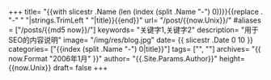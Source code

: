 +++
title= "{{with slicestr .Name (len (index (split .Name "-") 0))}}{{replace . "-" " "|strings.TrimLeft " "|title}}{{end}}"
url= "/post/{{now.Unix}}/"
#aliases = ["/posts/{{md5 now}}/"]
keywords= "关键字1,关键字2"
description= "用于SEO的内容说明"
image= "/img/res/blog.jpg"
date= {{ slicestr .Date 0 10 }}
categories= ["{{index (split .Name "-") 0|title}}"]
tags= ["<tag1>", "<tag2>"]
archives= "{{ now.Format "2006年1月" }}"
author= "{{.Site.Params.Author}}"
height= {{now.Unix}}
draft= false
+++
